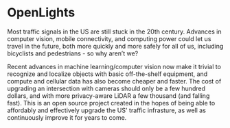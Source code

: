 # OpenLights

Most traffic signals in the US are still stuck in the 20th century. Advances in computer vision, mobile connectivity, and computing power could let us travel in the future, both more quickly and more safely for all of us, including bicyclists and pedestrians - so why aren’t we? 

Recent advances in machine learning/computer vision now make it trivial to recognize and localize objects with basic off-the-shelf equipment, and compute and cellular data has also become cheaper and faster. The cost of upgrading an intersection with cameras should only be a few hundred dollars, and with more privacy-aware LiDAR a few thousand (and falling fast). This is an open source project created in the hopes of being able to affordably and effectively upgrade the US' traffic infrasture, as well as continuously improve it for years to come. 
